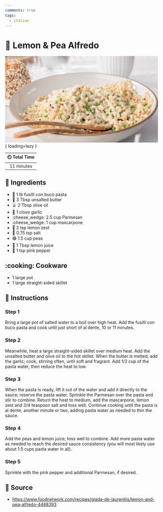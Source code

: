 ```yaml
---
comments: true
tags:
  - italian
---
```

# :spaghetti: Lemon & Pea Alfredo

![Lemon and Pea Alfredo](../assets/images/lemon-and-pea-alfredo.jpg){ loading=lazy }

| :timer_clock: Total Time |
|:-----------------------: |
| 11 minutes |

## :salt: Ingredients

- :spaghetti: 1 lb fusilli con buco pasta
- :butter: 3 Tbsp unsalted butter
- :olive: 2 Tbsp olive oil
- :garlic: 1 clove garlic
- :cheese_wedge: 2.5 cup Parmesan
- :cheese_wedge: 1 cup mascarpone
- :lemon: 2 tsp lemon zest
- :salt: 0.75 tsp salt
- :green_circle: 1.5 cup peas
- :lemon: 1 Tbsp lemon juice
- :salt: 1 tsp pink pepper

## :cooking: Cookware

- 1 large pot
- 1 large straight-sided skillet

## :pencil: Instructions

### Step 1

Bring a large pot of salted water to a boil over high heat. Add the fusilli con buco pasta and cook until just short of
al dente, 10 or 11 minutes.

### Step 2

Meanwhile, heat a large straight-sided skillet over medium heat. Add the unsalted butter and olive oil to the hot
skillet. When the butter is melted, add the garlic; cook, stirring often, until soft and fragrant. Add 1/2 cup of the
pasta water, then reduce the heat to low.

### Step 3

When the pasta is ready, lift it out of the water and add it directly to the sauce; reserve the pasta water. Sprinkle
the Parmesan over the pasta and stir to combine. Return the heat to medium, add the mascarpone, lemon zest and 3/4
teaspoon salt and toss well. Continue cooking until the pasta is al dente, another minute or two, adding pasta water as
needed to thin the sauce.

### Step 4

Add the peas and lemon juice; toss well to combine. Add more pasta water as needed to reach the desired sauce
consistency (you will most likely use about 1.5 cups pasta water in all).

### Step 5

Sprinkle with the pink pepper and additional Parmesan, if desired.

## :link: Source

- <https://www.foodnetwork.com/recipes/giada-de-laurentiis/lemon-and-pea-alfredo-4488393>
